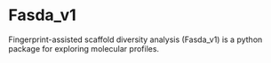 # Fasda_v1
Fingerprint-assisted scaffold diversity analysis (Fasda_v1) is a python package for exploring molecular profiles.
